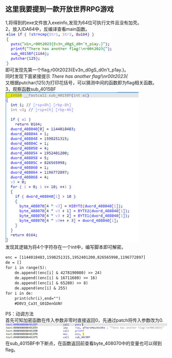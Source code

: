## 这里我要提到一款开放世界RPG游戏  
1,将得到的exe文件放入exeinfo,发现为64位可执行文件且没有加壳。  
2，放入IDA64中，反编译查看main函数。  
![](2.jpg)  
即可发现先第一个flag,r00t2023{Ev3n_d0gS_d0n't_p1ay.}。  
同时发现下面紧接提示  *There has another flag!\nr00t2023{*  
又根据putchar(125)为打印花括号，可以猜测中间的函数即为flag相关函数。  
3，观察函数sub_4015BF  
![](3.jpg)  
发现其逻辑为将4个字符存在一个int中，编写脚本即可解密。  
```
enc = [1144018483,1598251315,1952401200,826565998,1196772897]
de = []
for i in range(5):
    de.append((enc[i] & 4278190080) >> 24)
    de.append((enc[i] & 16711680) >> 16)
    de.append((enc[i] & 65280) >> 8)
    de.append(enc[i] & 255)
for i in de:
    print(chr(i),end="")
    #D0V3_Ca3t_G01DenGUN!
```  
PS：动调方法  
首先可知加密函数在传入参数非零时直接返回0，先通过patch将传入参数改为0.  
![](4.jpg)  
在sub_4015BF中下断点，在函数返回前查看byte_408070中的变量也可以得到flag。  

